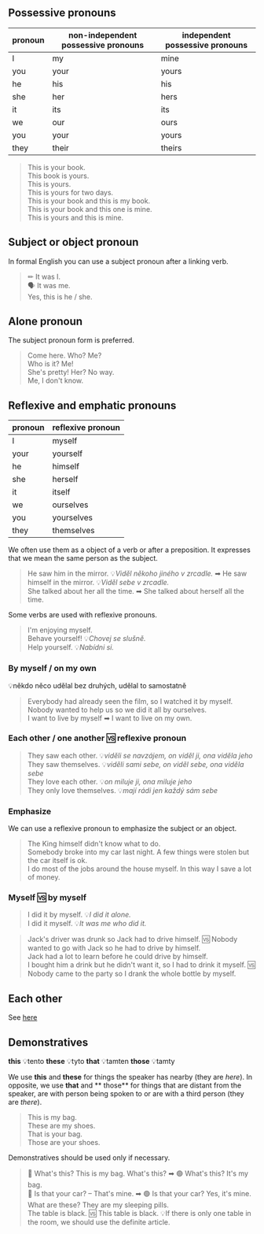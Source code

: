 ## Possessive pronouns

| pronoun | non-independent possessive pronouns | independent possessive pronouns |
|---------|-------------------------------------|---------------------------------|
| I       | my                                  | mine                            |
| you     | your                                | yours                           |
| he      | his                                 | his                             |
| she     | her                                 | hers                            |
| it      | its                                 | its                             |
| we      | our                                 | ours                            |
| you     | your                                | yours                           |
| they    | their                               | theirs                          |

> This is your book. <br/>
> This book is yours. <br/>
> This is yours. <br/>
> This is yours for two days. <br/>
> This is your book and this is my book. <br/>
> This is your book and this one is mine. <br/>
> This is yours and this is mine. <br/>

## Subject or object pronoun

In formal English you can use a subject pronoun after a linking verb.

> ✏ It was I. <br/>
> 🗣 It was me. <br/>
> Yes, this is he / she. <br/>

## Alone pronoun

The subject pronoun form is preferred.

> Come here. Who? Me? <br/>
> Who is it? Me! <br/>
> She's pretty! Her? No way. <br/>
> Me, I don't know. <br/>

## Reflexive and emphatic pronouns

| pronoun | reflexive pronoun |
|---------|-------------------|
| I       | myself            |
| your    | yourself          |
| he      | himself           |
| she     | herself           |
| it      | itself            |
| we      | ourselves         |
| you     | yourselves        |
| they    | themselves        |

We often use them as a object of a verb or after a preposition. It expresses that we mean the same person as the
subject.

> He saw him in the mirror. 💡*Viděl někoho jiného v zrcadle.* ➡ He saw himself in the mirror. 💡*Viděl sebe v
zrcadle.* <br/>
> She talked about her all the time. ➡ She talked about herself all the time. <br/>

Some verbs are used with reflexive pronouns.

> I'm enjoying myself. <br/>
> Behave yourself! 💡*Chovej se slušně.* <br/>
> Help yourself. 💡*Nabídni si.* <br/>

### By myself / on my own

💡někdo něco udělal bez druhých, udělal to samostatně

> Everybody had already seen the film, so I watched it by myself. <br/>
> Nobody wanted to help us so we did it all by ourselves. <br/>
> I want to live by myself ➡ I want to live on my own. <br/>

### Each other / one another 🆚 reflexive pronoun

> They saw each other. 💡*viděli se navzájem, on viděl ji, ona viděla jeho* <br/>
> They saw themselves. 💡*viděli sami sebe, on viděl sebe, ona viděla sebe* <br/>
> They love each other. 💡*on miluje ji, ona miluje jeho* <br/>
> They only love themselves. 💡*mají rádi jen každý sám sebe* <br/>

### Emphasize

We can use a reflexive pronoun to emphasize the subject or an object.

> The King himself didn't know what to do. <br/>
> Somebody broke into my car last night. A few things were stolen but the car itself is ok. <br/>
> I do most of the jobs around the house myself. In this way I save a lot of money. <br/>

### Myself 🆚 by myself

> I did it by myself. 💡*I did it alone.* <br/>
> I did it myself. 💡*It was me who did it.* <br/>

> Jack's driver was drunk so Jack had to drive himself. 🆚 Nobody wanted to go with Jack so he had to drive by
> himself. <br/>
> Jack had a lot to learn before he could drive by himself. <br/>
> I bought him a drink but he didn't want it, so I had to drink it myself. 🆚 Nobody came to the party so I drank the
> whole bottle by myself. <br/>

## Each other

See [here](../determiners/basic-determiners.md)

## Demonstratives

**this** 💡tento
**these** 💡tyto
**that** 💡tamten
**those** 💡tamty

We use **this** and **these** for things the speaker has nearby (they are *here*). In opposite, we use **that** and **
those** for things
that are distant from the speaker, are with person being spoken to or are with a third person (they are *there*).

> This is my bag. <br/>
> These are my shoes. <br/>
> That is your bag. <br/>
> Those are your shoes. <br/>

Demonstratives should be used only if necessary.

> 🔴 What's this? This is my bag. What's this? ➡ 🟢 What's this? It's my bag. <br/>
> 🔴 Is that your car? – That's mine. ➡ 🟢 Is that your car? Yes, it's mine. <br/>
> What are these? They are my sleeping pills. <br/>
> The table is black. 🆚 This table is black. 💡If there is only one table in the room, we should use the definite
> article. <br/>

